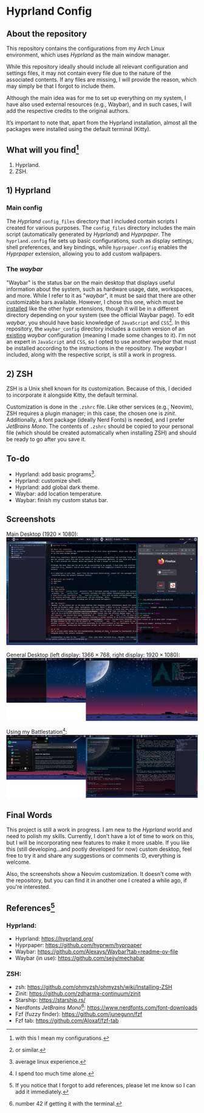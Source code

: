 # Hyprland Config

## About the repository
This repository contains the configurations from my Arch Linux environment, which uses *Hyprland* as the main window manager.

While this repository ideally should include all relevant configuration and settings files, it may not contain every file due to the nature of the associated contents. If any files are missing, I will provide the reason, which may simply be that I forgot to include them.

Although the main idea was for me to set up everything on my system, I have also used external resources (e.g., Waybar), and in such cases, I will add the respective credits to the original authors.

It’s important to note that, apart from the Hyprland installation, almost all the packages were installed using the default terminal (Kitty).

## What will you find[^1]
1) Hyprland.
2) ZSH.

## 1) Hyprland 
### Main config
The *Hyprland* ``config_files`` directory that I included contain scripts I created for various purposes. The ```config_files``` directory includes the main script (automatically generated by *Hyprland*) and *Hyprpaper*. The ```hyprland.config``` file sets up basic configurations, such as display settings, shell preferences, and key bindings, while ```hyprpaper.config``` enables the *Hyprpaper* extension, allowing you to add custom wallpapers.

### The *waybar*
"Waybar" is the status bar on the main desktop that displays useful information about the system, such as hardware usage, date, workspaces, and more. While I refer to it as "*waybar*", it must be said that there are other customizable bars available. However, I chose this one, which must be [installed](https://github.com/Alexays/Waybar) like the other hypr extensions, though it will be in a different directory depending on your system (see the official Waybar page). To edit *waybar*, you should have basic knowledge of ```JavaScript``` and ```CSS```[^3]. In this repository, the ```waybar_config``` directory includes a custom version of an [existing](https://github.com/mxkrsv/dotfiles-old/tree/master/.config/waybar) *waybar* configuration (meaning I made some changes to it). I'm not an expert in ```JavaScript``` and ```CSS```, so I opted to use another *waybar* that must be installed according to the instructions in the repository. The *waybar* I included, along with the respective script, is still a work in progress.

## 2) ZSH
ZSH is a Unix shell known for its customization. Because of this, I decided to incorporate it alongside Kitty, the default terminal.

Customization is done in the ```.zshrc``` file. Like other services (e.g., Neovim), ZSH requires a plugin manager; in this case, the chosen one is *zinit*. Additionally, a font package (ideally Nerd Fonts) is needed, and I prefer *JetBrains Mono*. The contents of ```.zshrc``` should be copied to your personal file (which should be created automatically when installing ZSH) and should be ready to go after you save it.

## To-do
* Hyprland: add basic programs[^5].
* Hyprland: customize shell.
* Hyprland: add global dark theme.
* Waybar: add location temperature.
* Waybar: finish my custom status bar.

## Screenshots
Main Desktop ($1920 \times 1080$):
![Desktop, not my laptop](https://github.com/JorgeCSH/I-use-Arch-btw/blob/main/screenshots/main_desktop.png)

General Desktop (left display: $1366 \times 768$, right display: $1920 \times 1080$):
![Generic battle station](https://github.com/JorgeCSH/I-use-Arch-btw/blob/main/screenshots/full_desktop.png)

Using my Battlestation[^4]:
![In use battle station](https://github.com/JorgeCSH/I-use-Arch-btw/blob/main/screenshots/custom_desktop.png)

## Final Words
This project is still a work in progress. I am new to the *Hyprland* world and need to polish my skills. Currently, I don’t have a lot of time to work on this, but I will be incorporating new features to make it more usable. If you like this (still developing...and pootly developed for now) custom desktop, feel free to try it and share any suggestions or comments :D, everything is welcome.

Also, the screenshots show a Neovim customization. It doesn't come with the repository, but you can find it in another one I created a while ago, if you're interested.

## References[^6]
### Hyprland:
* Hyprland: https://hyprland.org/
* Hyprpaper: https://github.com/hyprwm/hyprpaper
* Waybar: https://github.com/Alexays/Waybar?tab=readme-ov-file
* Waybar (in use): https://github.com/sejjy/mechabar

### ZSH:
* zsh: https://github.com/ohmyzsh/ohmyzsh/wiki/Installing-ZSH
* Zinit: https://github.com/zdharma-continuum/zinit
* Starship: https://starship.rs/
* Nerdfonts *JetBrains Mono*[^7]: https://www.nerdfonts.com/font-downloads
* Fzf (fuzzy finder): https://github.com/junegunn/fzf
* Fzf tab: https://github.com/Aloxaf/fzf-tab 

[^1]: with this I mean my configurations.
[^2]: that must be installed separately. 
[^3]: or similar.
[^4]: I spend too much time alone.
[^5]: average linux experience.
[^6]: If you notice that I forgot to add references, please let me know so I can add it immediately.
[^7]: number $42$ if getting it with the terminal.
